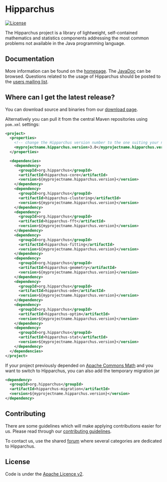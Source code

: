 <!---
 Licensed to the Hipparchus project under one or more
 contributor license agreements.  See the NOTICE file distributed with
 this work for additional information regarding copyright ownership.
 The Hipparchus project this file to You under the Apache License, Version 2.0
 (the "License"); you may not use this file except in compliance with
 the License.  You may obtain a copy of the License at

      https://www.apache.org/licenses/LICENSE-2.0

 Unless required by applicable law or agreed to in writing, software
 distributed under the License is distributed on an "AS IS" BASIS,
 WITHOUT WARRANTIES OR CONDITIONS OF ANY KIND, either express or implied.
 See the License for the specific language governing permissions and
 limitations under the License.
-->

Hipparchus
==========

[![License](http://img.shields.io/:license-apache-blue.svg)](https://www.apache.org/licenses/LICENSE-2.0.html)

The Hipparchus project is a library of lightweight, self-contained
mathematics and statistics components addressing the most common
problems not available in the Java programming language.

Documentation
-------------

More information can be found on the [homepage](https://hipparchus.org/).
The [JavaDoc](https://hipparchus.org/apidocs) can be browsed.
Questions related to the usage of Hipparchus should be posted to the [users mailing list](mailto:users@hipparchus.org).

Where can I get the latest release?
-----------------------------------
You can download source and binaries from our [download page](https://hipparchus.org/downloads.html).

Alternatively you can pull it from the central Maven repositories using `pom.xml` settings:

```xml
<project>
  <properties>
    <!-- change the Hipparchus version number to the one suiting your needs -->
    <myprojectname.hipparchus.version>3.0</myprojectname.hipparchus.version>
  </properties>

  <dependencies>
    <dependency>
      <groupId>org.hipparchus</groupId>
      <artifactId>hipparchus-core</artifactId>
      <version>${myprojectname.hipparchus.version}</version>
    </dependency>
    <dependency>
      <groupId>org.hipparchus</groupId>
      <artifactId>hipparchus-clustering</artifactId>
      <version>${myprojectname.hipparchus.version}</version>
    </dependency>
    <dependency>
      <groupId>org.hipparchus</groupId>
      <artifactId>hipparchus-fft</artifactId>
      <version>${myprojectname.hipparchus.version}</version>
    </dependency>
    <dependency>
      <groupId>org.hipparchus</groupId>
      <artifactId>hipparchus-fitting</artifactId>
      <version>${myprojectname.hipparchus.version}</version>
    </dependency>
    <dependency>
      <groupId>org.hipparchus</groupId>
      <artifactId>hipparchus-geometry</artifactId>
      <version>${myprojectname.hipparchus.version}</version>
    </dependency>
    <dependency>
      <groupId>org.hipparchus</groupId>
      <artifactId>hipparchus-ode</artifactId>
      <version>${myprojectname.hipparchus.version}</version>
    </dependency>
    <dependency>
      <groupId>org.hipparchus</groupId>
      <artifactId>hipparchus-optim</artifactId>
      <version>${myprojectname.hipparchus.version}</version>
    </dependency>
    <dependency>
      <groupId>org.hipparchus</groupId>
      <artifactId>hipparchus-stat</artifactId>
      <version>${myprojectname.hipparchus.version}</version>
    </dependency>
  </dependencies>
</project>
```

If your project previously depended on [Apache Commons Math](https://commons.apache.org/proper/commons-math/)
and you want to switch to Hipparchus, you can also add the temporary migration jar

```xml
<dependency>
  <groupId>org.hipparchus</groupId>
  <artifactId>hipparchus-migration</artifactId>
  <version>${myprojectname.hipparchus.version}</version>
</dependency>
```

Contributing
------------

There are some guidelines which
will make applying contributions easier for us. Please read through our
[contributing guidelines](https://github.com/Hipparchus-Math/hipparchus/blob/master/CONTRIBUTING.md).

To contact us, use the shared [forum](https://forum.orekit.org/categories) where several categories
are dedicated to Hipparchus.

License
-------

Code is under the [Apache Licence v2](https://www.apache.org/licenses/LICENSE-2.0.txt).
